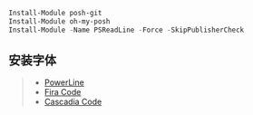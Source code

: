 ```powershell
Install-Module posh-git
Install-Module oh-my-posh
Install-Module -Name PSReadLine -Force -SkipPublisherCheck
```

## 安装字体
> * [PowerLine](https://github.com/powerline/fonts)
> * [Fira Code](https://github.com/tonsky/FiraCode)
> * [Cascadia Code](https://github.com/microsoft/cascadia-code)

